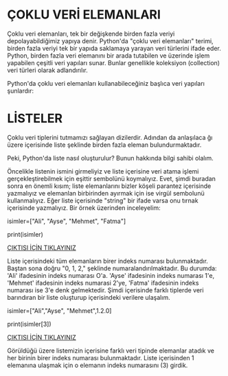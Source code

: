 # ÇOKLU VERİ ELEMANLARI
Çoklu veri elemanları, tek bir değişkende birden fazla veriyi depolayabildiğimiz yapıya denir. Python'da "çoklu veri elemanları" terimi, birden fazla veriyi tek bir yapıda saklamaya yarayan veri türlerini ifade eder. Python, birden fazla veri elemanını bir arada tutabilen ve üzerinde işlem yapabilen çeşitli veri yapıları sunar. Bunlar genellikle koleksiyon (collection) veri türleri olarak adlandırılır.

Python'da çoklu veri elemanları kullanabileceğiniz başlıca veri yapıları şunlardır:
# LİSTELER
Çoklu veri tiplerini tutmamızı sağlayan dizilerdir. Adından da anlaşılaca ğı üzere içerisinde liste şeklinde birden fazla eleman bulundurmaktadır.

Peki, Python'da liste nasıl oluşturulur? Bunun hakkında bilgi sahibi olalım.

Öncelikle listenin ismini girmeliyiz ve liste içerisine veri atama işlemi gerçekleştirebilmek için eşittir sembolünü koymalıyız. Evet, şimdi buradan sonra en önemli kısım; liste elemanlarını bizler köşeli parantez içerisinde yazmalıyız ve elemanlan birbirinden ayırmak için ise virgül sembolunü kullanmalıyız. Eğer liste içerisinde "string" bir ifade varsa onu tırnak içerisinde yazmalıyız. Bir örnek üzerinden inceleyelim:

isimler=["Ali", "Ayse", "Mehmet", "Fatma"]

print(isimler)

<a href="https://github.com/ebrarrkaya/404/blob/a5b9103843335323bbbfe53eca38b9ee442c793f/z.png">ÇIKTISI İÇİN TIKLAYINIZ</a>

Liste içerisindeki tüm elemanların birer indeks numarası bulunmaktadır. Baştan sona doğru "0, 1, 2," şeklinde numaralandırılmaktadır. Bu durumda: 'Ali' ifadesinin indeks numarası O'a. 'Ayse' ifadesinin indeks numarası 1'e, 'Mehmet' ifadesinin indeks numarasi 2'ye, 'Fatma' ifadesinin indeks numarası ise 3'e denk gelmektedir. Şimdi içerisinde farklı tiplerde veri barındıran bir liste oluşturup içerisindeki verilere ulaşalım.

isimler=["Ali","Ayse", "Mehmet",1.2.0]

print(isimler[3])

<a href="https://github.com/ebrarrkaya/404/blob/122f995dc356646356b8b225372338f8b4d89cb2/A.png">ÇIKTISI İÇİN TIKLAYINIZ</a>


Görüldüğü üzere listemizin içerisine farklı veri tipinde elemanlar atadık ve her birinin birer indeks numarası bulunmaktadır. Liste içerisinden 1 elemanına ulaşmak için o elemanın indeks numarasını (3) girdik.

